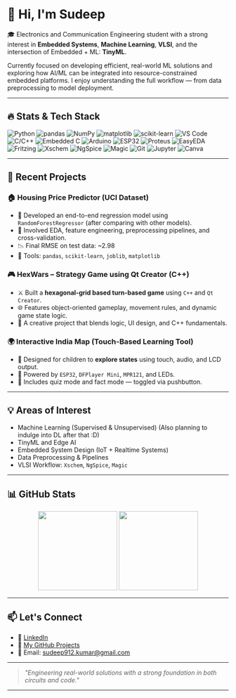 # 👋 Hi, I'm Sudeep

🎓 Electronics and Communication Engineering student with a strong interest in **Embedded Systems**, **Machine Learning**, **VLSI**, and the intersection of Embedded + ML: **TinyML**.

Currently focused on developing efficient, real-world ML solutions and exploring how AI/ML can be integrated into resource-constrained embedded platforms. I enjoy understanding the full workflow — from data preprocessing to model deployment.

---

## 🔥 Stats & Tech Stack

![Python](https://img.shields.io/badge/-Python-333?style=flat&logo=python)
![pandas](https://img.shields.io/badge/-pandas-150458?style=flat&logo=pandas&logoColor=white)
![NumPy](https://img.shields.io/badge/-NumPy-013243?style=flat&logo=numpy&logoColor=white)
![matplotlib](https://img.shields.io/badge/-Matplotlib-11557C?style=flat&logo=plotly&logoColor=white)
![scikit-learn](https://img.shields.io/badge/-scikit--learn-F7931E?style=flat&logo=scikit-learn&logoColor=white)
![VS Code](https://img.shields.io/badge/-VS%20Code-007ACC?style=flat&logo=visual-studio-code)
![C/C++](https://img.shields.io/badge/-C/C++-00599C?style=flat&logo=c)
![Embedded C](https://img.shields.io/badge/-EmbeddedC-4B8BBE?style=flat)
![Arduino](https://img.shields.io/badge/-Arduino-00979D?style=flat&logo=arduino)
![ESP32](https://img.shields.io/badge/-ESP32-black?style=flat&logo=espressif)
![Proteus](https://img.shields.io/badge/-Proteus-blueviolet?style=flat)
![EasyEDA](https://img.shields.io/badge/-EasyEDA-2196F3?style=flat)
![Fritzing](https://img.shields.io/badge/-Fritzing-E94E1B?style=flat)
![Xschem](https://img.shields.io/badge/-Xschem-grey?style=flat&logo=gnubash&logoColor=white)
![NgSpice](https://img.shields.io/badge/-NgSpice-darkgreen?style=flat&logo=codeforces&logoColor=white)
![Magic](https://img.shields.io/badge/-Magic-VLSI-orange?style=flat)
![Git](https://img.shields.io/badge/-Git-F05032?style=flat&logo=git)
![Jupyter](https://img.shields.io/badge/-Jupyter-F37626?style=flat&logo=jupyter)
![Canva](https://img.shields.io/badge/-Canva-00C4CC?style=flat&logo=canva)

---

## 📂 Recent Projects

### 🏠 Housing Price Predictor (UCI Dataset)
- 📌 Developed an end-to-end regression model using `RandomForestRegressor` (after comparing with other models).
- 🚀 Involved EDA, feature engineering, preprocessing pipelines, and cross-validation.
- 📉 Final RMSE on test data: ~2.98
- 🧠 Tools: `pandas`, `scikit-learn`, `joblib`, `matplotlib`

### 🎮 HexWars – Strategy Game using Qt Creator (C++)
- ⚔️ Built a **hexagonal-grid based turn-based game** using `C++` and `Qt Creator`.
- 🌐 Features object-oriented gameplay, movement rules, and dynamic game state logic.
- 🎨 A creative project that blends logic, UI design, and C++ fundamentals.

### 🌍 Interactive India Map (Touch-Based Learning Tool)
- 🧒 Designed for children to **explore states** using touch, audio, and LCD output.
- 🔌 Powered by `ESP32`, `DFPlayer Mini`, `MPR121`, and LEDs.
- 🧠 Includes quiz mode and fact mode — toggled via pushbutton.

---

## 💡 Areas of Interest

- Machine Learning (Supervised & Unsupervised) (Also planning to indulge into DL after that :D)
- TinyML and Edge AI  
- Embedded System Design (IoT + Realtime Systems)  
- Data Preprocessing & Pipelines  
- VLSI Workflow: `Xschem`, `NgSpice`, `Magic`

---

## 📊 GitHub Stats

<p align="center">
  <img src="https://github-readme-stats.vercel.app/api?username=SuDeEpKuMaR912&show_icons=true&theme=tokyonight" height="180">
  <img src="https://github-readme-stats.vercel.app/api/top-langs/?username=SuDeEpKuMaR912&layout=compact&theme=tokyonight" height="180">
</p>

---

## 📫 Let's Connect

- 💼 [LinkedIn](https://www.linkedin.com/in/sudeep-kumar-a9767028a)
- 🧪 [My GitHub Projects](https://github.com/SuDeEpKuMaR912)
- 📧 Email: sudeep912.kumar@gmail.com

---

> *"Engineering real-world solutions with a strong foundation in both circuits and code."*

---





